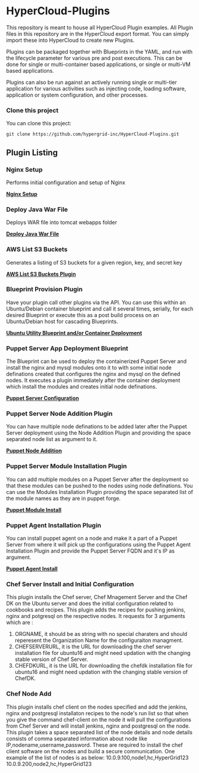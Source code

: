 HyperCloud-Plugins
==================

This repository is meant to house all HyperCloud Plugin examples.  All Plugin files in this repository are in the HyperCloud export format.  You can simply import these into HyperCloud to create new Plugins.

Plugins can be packaged together with Blueprints in the YAML, and run with the lifecycle parameter for various pre and post executions.  This can be done for single or multi-container based applications, or single or multi-VM based applications.

Plugins can also be run against an actively running single or multi-tier application for various activities such as injecting code, loading software, application or system configuration, and other processes.


### Clone this project

You can clone this project:
~~~~~~~~~~~~~~~~~~~~~~~~~~~~~~~~~~~~~~~~~~~~~~~~~~~~~~~~~~~~~~~~~~~~~~~~~~~~~~~~
git clone https://github.com/hypergrid-inc/HyperCloud-Plugins.git
~~~~~~~~~~~~~~~~~~~~~~~~~~~~~~~~~~~~~~~~~~~~~~~~~~~~~~~~~~~~~~~~~~~~~~~~~~~~~~~~

## Plugin Listing

### Nginx Setup

Performs initial configuration and setup of Nginx

__[Nginx Setup](https://github.com/hypergrid-inc/HyperCloud-Plugins/tree/master/Nginx%20Setup)__

### Deploy Java War File

Deploys WAR file into tomcat webapps folder

__[Deploy Java War File](https://github.com/hypergrid-inc/HyperCloud-Plugins/tree/master/Deploy%20Java%20WAR%20File)__

### AWS List S3 Buckets

Generates a listing of S3 buckets for a given region, key, and secret key

__[AWS List S3 Buckets Plugin](https://github.com/hypergrid-inc/HyperCloud-Plugins/tree/master/AWS%20List%20S3%20Buckets)__

### Blueprint Provision Plugin

Have your plugin call other plugins via the API. You can use this within an Ubuntu/Debian container blueprint and call it several times, serially, for each desired Blueprint or execute this as a post build process on an Ubuntu/Debian host for cascading Blueprints.

__[Ubuntu Utility Blueprint and/or Container Deployment](https://github.com/hypergrid-inc/HyperCloud-Plugins/tree/master/Ubuntu%20Utility%20Blueprint%20and:or%20Container%20Deployment)__

### Puppet Server App Deployment Blueprint

The Blueprint can be used to deploy the containerized Puppet Server and install the nginx and mysql modules onto it to with some initial node definations created that configures the nginx and mysql on the defined nodes.
It executes a plugin immediately after the container deployment which install the modules and creates initial node definations.

__[Puppet Server Configuration](https://github.com/hypergrid-inc/HyperCloud-Plugins/tree/master/Puppet%20Server%20Configuration)__

### Puppet Server Node Addition Plugin

You can have multiple node definations to be added later after the Puppet Server deployment using the Node Addition Plugin and providing the space separated node list as argument to it.

__[Puppet Node Addition](https://github.com/hypergrid-inc/HyperCloud-Plugins/tree/master/Puppet%20Node%20Addition)__

### Puppet Server Module Installation Plugin

You can add multiple modules on a Puppet Server after the deployment so that these modules can be pushed to the nodes using node definations. You can use the Modules Installation Plugin providing the space separated list of the module names as they are in puppet forge.

__[Puppet Module Install](https://github.com/hypergrid-inc/HyperCloud-Plugins/tree/master/Puppet%20Module%20Install)__

### Puppet Agent Installation Plugin

You can install puppet agent on a node and make it a part of a Puppet Server from where it will pick up the configurations using the Puppet Agent Installation Plugin and provide the Puppet Server FQDN and it's IP as argument.

__[Puppet Agent Install](https://github.com/hypergrid-inc/HyperCloud-Plugins/tree/master/Puppet%20Agent%20Install)__


### Chef Server Install and Initial Configuration

This plugin installs the Chef server, Chef Mnagement Server and the Chef DK on the Ubuntu server and does the initial configuration related to cookbooks and recipes. This plugin adds the recipes for pushing jenkins, nginx and potgresql on the respective nodes.
It requests for 3 arguments which are :
  1) ORGNAME, it should be as string with no special charaters and should reperesent the Organization Name for the configuraiton managment.
  2) CHEFSERVERURL, it is the URL for downloading the chef server installation file for ubuntu16 and might need updation with the changing stable version of Chef Server.
  3) CHEFDKURL, it is the URL for downloading the chefdk installation file for ubuntu16 and might need updation with the changing stable version of ChefDK.


### Chef Node Add

This plugin installs chef client on the nodes specified and add the jenkins, nginx and postgresql installaton recipes to the node's run list so that when you give the command chef-client on the node it will pull the configurations from Chef Server and will install jenkins, nginx and postgresql on the node.
This plugin takes a space separated list of the node details and node details consists of comma separated information about node like IP,nodename,username,password. These are required to install the chef client software on the nodes and build a secure communication. One example of the list of nodes is as below:
10.0.9.100,node1,hc,HyperGrid123 10.0.9.200,node2,hc,HyperGrid123
